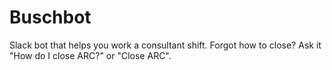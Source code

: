 # Buschbot
Slack bot that helps you work a consultant shift. Forgot how to close? Ask it "How do I close ARC?" or "Close ARC". 
